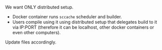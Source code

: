 We want ONLY distributed setup.

* Docker container runs `sccache` scheduler and builder.
* Users compile using it using distributed setup that delegates build to it via IP:PORT (therefore it can be localhost, other docker containers or even other computers).

Update files accordingly.
